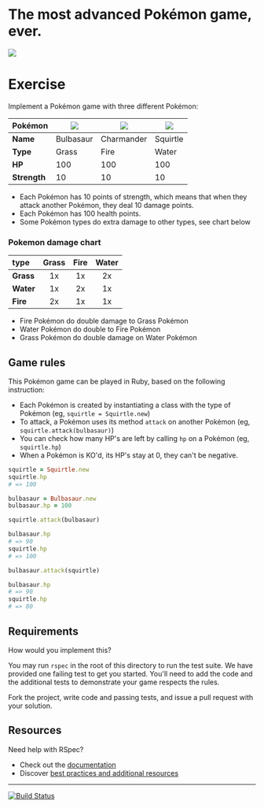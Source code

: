 # The most advanced Pokémon game, ever.

![](https://sickr.files.wordpress.com/2013/08/pokemon_starters.png)

# Exercise

Implement a Pokémon game with three different Pokémon:

| Pokémon | ![](http://www.pokemon-online.eu/images/pokemon/x-y/animated/001.gif) |  ![](http://www.pokemon-online.eu/images/pokemon/x-y/animated/004.gif) | ![](http://www.pokemon-online.eu/images/pokemon/x-y/animated/007.gif) |
| ---     | ---       | ---        | ---      |
| **Name** | Bulbasaur | Charmander | Squirtle |
| **Type**    | Grass | Fire | Water |
| **HP** | 100 | 100 | 100 | 100 |
| **Strength** | 10 | 10 | 10 | 10 |

- Each Pokémon has 10 points of strength, which means that when they attack another Pokémon, they deal 10 damage points.
- Each Pokémon has 100 health points.
- Some Pokémon types do extra damage to other types, see chart below

### Pokemon damage chart

| type  | **Grass** | **Fire** | **Water** |
| :--- | :---:  | :---:  | :---:   |
| **Grass** | 1x    | 1x   | 2x    |
| **Water** | 1x    | 2x   | 1x    |
| **Fire**  | 2x    | 1x   | 1x    |

- Fire Pokémon do double damage to Grass Pokémon
- Water Pokémon do double to Fire Pokémon
- Grass Pokémon do double damage on Water Pokémon

## Game rules

This Pokémon game can be played in Ruby, based on the following instruction:

- Each Pokémon is created by instantiating a class with the type of Pokémon (eg, `squirtle = Squirtle.new`)
- To attack, a Pokémon uses its method `attack` on another Pokémon (eg, `squirtle.attack(bulbasaur)`)
- You can check how many HP's are left by calling `hp` on a Pokémon (eg, `squirtle.hp`)
- When a Pokémon is KO'd, its HP's stay at 0, they can't be negative.

```rb
squirtle = Squirtle.new
squirtle.hp
# => 100

bulbasaur = Bulbasaur.new
bulbasaur.hp = 100

squirtle.attack(bulbasaur)

bulbasaur.hp
# => 90
squirtle.hp
# => 100

bulbasaur.attack(squirtle)

bulbasaur.hp
# => 90
squirtle.hp
# => 80
```

## Requirements

How would you implement this?

You may run `rspec` in the root of this directory to run the test suite. We have provided one failing test to get you started. You'll need to add the code and the additional tests to demonstrate your game respects the rules.

Fork the project, write code and passing tests, and issue a pull request with your solution.

## Resources

Need help with RSpec?

* Check out the [documentation](https://relishapp.com/rspec/docs/gettingstarted)
* Discover [best practices and additional resources](http://betterspecs.org)

---

[![Build Status](https://travis-ci.org/midu/pokemon.svg)](https://travis-ci.org/midu/pokemon)
